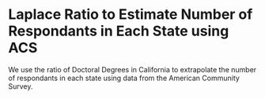 # Laplace Ratio to Estimate Number of Respondants in Each State using ACS 
We use the ratio of Doctoral Degrees in California to extrapolate the number of respondants in each state using data from the American Community Survey. 
